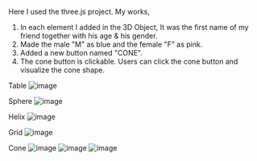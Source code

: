 Here I used the three.js project.
My works,
1. In each element I added in the 3D Object, It was the first name of my friend together with his age & his gender.
2. Made the male "M" as blue and the female "F" as pink.
3. Added a new button named "CONE".
4. The cone button is clickable. Users can click the cone button and visualize the cone shape. 

Table
![image](https://github.com/MOSHAROFaa/threeJSCone/assets/84110930/9d9c6d4f-6876-4bdd-8bdc-85ecfa4e18b9)

Sphere
![image](https://github.com/MOSHAROFaa/threeJSCone/assets/84110930/64058609-c1cf-45ed-940a-c3f84f10ab1e)

Helix
![image](https://github.com/MOSHAROFaa/threeJSCone/assets/84110930/df9dfba8-bdbd-4be6-9189-2bbc6666ff70)

Grid
![image](https://github.com/MOSHAROFaa/threeJSCone/assets/84110930/804ddf7f-67cb-460f-b18d-d9ae58ea822f)

Cone
![image](https://github.com/MOSHAROFaa/threeJSCone/assets/84110930/81c0149a-3c8b-4866-afec-303bf50a932d)
![image](https://github.com/MOSHAROFaa/threeJSCone/assets/84110930/8fe2d7fa-ade7-499f-8e77-80393912b0db)
![image](https://github.com/MOSHAROFaa/threeJSCone/assets/84110930/d040155a-02c4-442f-a144-394731031562)
